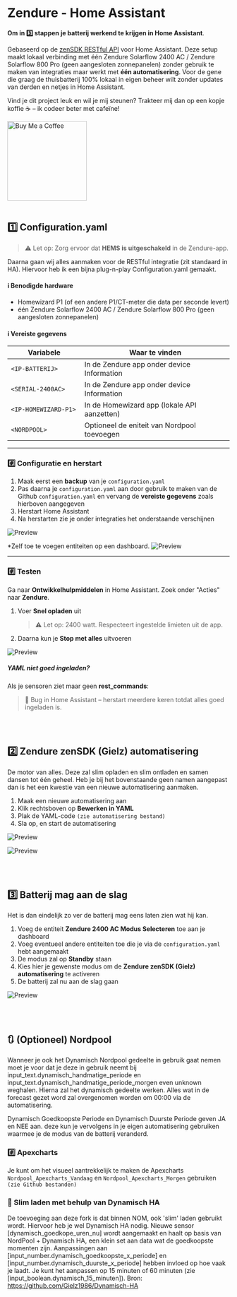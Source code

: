 #  Zendure - Home Assistant
**Om in 3️⃣ stappen je batterij werkend te krijgen in Home Assistant**.

Gebaseerd op de [zenSDK RESTful API](https://github.com/Zendure/zenSDK) voor Home Assistant. Deze setup maakt lokaal verbinding met één Zendure Solarflow 2400 AC / Zendure Solarflow 800 Pro (geen aangesloten zonnepanelen) zonder gebruik te maken van integraties maar werkt met **één automatisering**. Voor de gene die graag de thuisbatterij 100% lokaal in eigen beheer wilt zonder updates van derden en netjes in Home Assistant.

Vind je dit project leuk en wil je mij steunen? Trakteer mij dan op een kopje koffie ☕️ – ik codeer beter met cafeïne!

<a href="https://www.buymeacoffee.com/gielz" target="_blank">
  <img src="https://github.com/Gielz1986/Zendure-zenSDK-HA/blob/main/Images/bmc.png?raw=true" width="180" alt="Buy Me a Coffee">
</a><br><br>

## 1️⃣ Configuration.yaml

> ⚠️ Let op: Zorg ervoor dat **HEMS is uitgeschakeld** in de Zendure-app.

Daarna gaan wij alles aanmaken voor de RESTful integratie (zit standaard in HA). Hiervoor heb ik een bijna plug-n-play Configuration.yaml gemaakt.
#### ℹ️ Benodigde hardware

- Homewizard P1 (of een andere P1/CT-meter die data per seconde levert)
- één Zendure Solarflow 2400 AC / Zendure Solarflow 800 Pro (geen aangesloten zonnepanelen)

#### ℹ️ Vereiste gegevens

| Variabele            | Waar te vinden                                 |
|----------------------|------------------------------------------------|
| `<IP-BATTERIJ>`      | In de Zendure app onder device Information |
| `<SERIAL-2400AC>`    | In de Zendure app onder device Information  |
| `<IP-HOMEWIZARD-P1>` | In de Homewizard app (lokale API aanzetten) |
| `<NORDPOOL>         ` | Optioneel de eniteit van Nordpool toevoegen |

---

### #️⃣ Configuratie en herstart

1. Maak eerst een **backup** van je `configuration.yaml`
2. Pas daarna je `configuration.yaml` aan door gebruik te maken van de Github `configuration.yaml` en vervang de **vereiste gegevens** zoals hierboven aangegeven
3. Herstart Home Assistant
4. Na herstarten zie je onder integraties het onderstaande verschijnen

![Preview](Images/Rest1.avif)

*Zelf toe te voegen entiteiten op een dashboard.
![Preview](Images/Rest2.png) 

---

### #️⃣ Testen

Ga naar **Ontwikkelhulpmiddelen** in Home Assistant. Zoek onder "Acties" naar **Zendure**.

1. Voer **Snel opladen** uit  
   > ⚠️ Let op: 2400 watt. Respecteert ingestelde limieten uit de app.

2. Daarna kun je **Stop met alles** uitvoeren

![Preview](Images/Restcommand1.gif)

##### YAML niet goed ingeladen?

Als je sensoren ziet maar geen **rest_commands**:  
> 🔁 Bug in Home Assistant – herstart meerdere keren totdat alles goed ingeladen is.

<br><br>

## 2️⃣ Zendure zenSDK (Gielz) automatisering
De motor van alles. Deze zal slim opladen en slim ontladen en samen dansen tot één geheel. Heb je bij het bovenstaande geen namen aangepast dan is het een kwestie van een nieuwe automatisering aanmaken.

1. Maak een nieuwe automatisering aan
2. Klik rechtsboven op **Bewerken in YAML**
3. Plak de YAML-code `(zie automatisering bestand)`
4. Sla op, en start de automatisering

![Preview](Images/Automation1.gif)   

![Preview](Images/Automation2.gif) 

<br><br>

## 3️⃣ Batterij mag aan de slag
Het is dan eindelijk zo ver de batterij mag eens laten zien wat hij kan.

1. Voeg de entiteit **Zendure 2400 AC Modus Selecteren** toe aan je dashboard
2. Voeg eventueel andere entiteiten toe die je via de `configuration.yaml` hebt aangemaakt
3. De modus zal op **Standby** staan
4. Kies hier je gewenste modus om de **Zendure zenSDK (Gielz) automatisering** te activeren
5. De batterij zal nu aan de slag gaan

![Preview](Images/Modus.gif) 

<br><br>

## 🔃 (Optioneel) Nordpool
Wanneer je ook het Dynamisch Nordpool gedeelte in gebruik gaat nemen moet je voor dat je deze in gebruik neemt bij input_text.dynamisch_handmatige_periode en
input_text.dynamisch_handmatige_periode_morgen even unknown weghalen. Hierna zal het dynamisch gedeelte werken. Alles wat in de forecast gezet word zal overgenomen worden om 00:00 via de automatisering.

Dynamisch Goedkoopste Periode en Dynamisch Duurste Periode geven JA en NEE aan. deze kun je vervolgens in je eigen automatisering gebruiken waarmee je de modus van de batterij veranderd.

### #️⃣ Apexcharts
Je kunt om het visueel aantrekkelijk te maken de Apexcharts `Nordpool_Apexcharts_Vandaag` en `Nordpool_Apexcharts_Morgen` gebruiken `(zie Github bestanden)`

### 🔋 Slim laden met behulp van Dynamisch HA
De toevoeging aan deze fork is dat binnen NOM, ook 'slim' laden gebruikt wordt. Hiervoor heb je wel Dynamisch HA nodig. Nieuwe sensor [dynamisch_goedkope_uren_nu] wordt aangemaakt en haalt op basis van NordPool + Dynamisch HA, een klein set aan data wat de goedkoopste momenten zijn. Aanpassingen aan [input_number.dynamisch_goedkoopste_x_periode] en [input_number.dynamisch_duurste_x_periode] hebben invloed op hoe vaak je laadt. 
Je kunt het aanpassen op 15 minuten of 60 minuten (zie [input_boolean.dynamisch_15_minuten]). 
Bron: https://github.com/Gielz1986/Dynamisch-HA
